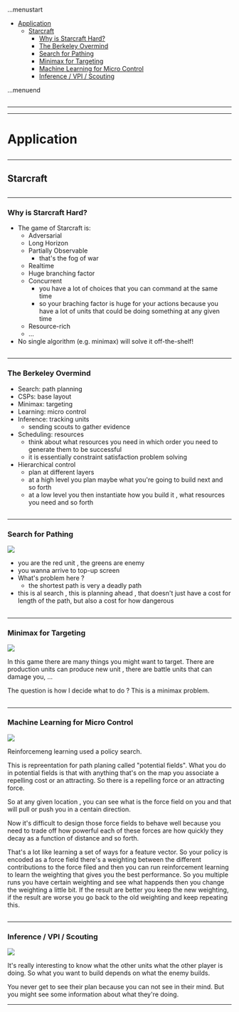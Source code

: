 ...menustart

 - [Application](#e498749f3c42246d50b15c81c101d988)
     - [Starcraft](#8a6f8fa384efc23dcdcc19e7384bdc45)
         - [Why is Starcraft Hard?](#1fb75cfb7fe7923ca2bab57e2ebead57)
         - [The Berkeley Overmind](#8ae5d98a904e4bd489a504ec2b2154da)
         - [Search for Pathing](#b5c737bc93e07f225f5df7fc55d33245)
         - [Minimax for Targeting](#6f47e9d670285b5ac6e4db3ff10372d1)
         - [Machine Learning for Micro Control](#561c4a6fa7b27afca6a8b0eb8bf58887)
         - [Inference / VPI / Scouting](#85068d975072cc7193a0e53faa6e51ec)

...menuend


<h2 id="e498749f3c42246d50b15c81c101d988"></h2>

-----
-----

# Application 


<h2 id="8a6f8fa384efc23dcdcc19e7384bdc45"></h2>

-----

## Starcraft

<h2 id="1fb75cfb7fe7923ca2bab57e2ebead57"></h2>

-----

### Why is Starcraft Hard?

 - The game of Starcraft is:
    - Adversarial
    - Long Horizon
    - Partially Observable
        - that's the fog of war 
    - Realtime
    - Huge branching factor
    - Concurrent
        - you have a lot of choices that you can command at the same time 
        - so your braching factor is huge for your actions because you have a lot of units that could be doing something at any given time 
    - Resource-rich
    -  …
 - No single algorithm (e.g. minimax) will solve it off-the-shelf!
    

<h2 id="8ae5d98a904e4bd489a504ec2b2154da"></h2>

-----

### The Berkeley Overmind

 - Search: path planning
 - CSPs: base layout
 - Minimax: targeting
 - Learning: micro control
 - Inference: tracking units
    - sending scouts to gather evidence
 - Scheduling: resources
    - think about what resources you need in which order you need to generate them to be successful 
    - it is essentially constraint satisfaction problem solving
 - Hierarchical control
    - plan at different layers 
    - at a high level you plan maybe what you're going to build next and so forth
    - at a low level you then instantiate how you build it , what resources you need and so forth 

<h2 id="b5c737bc93e07f225f5df7fc55d33245"></h2>

-----

### Search for Pathing

![](../imgs/cs188_application_starcraft_search_for_pathing.png)

 - you are the red unit , the greens are enemy 
 - you wanna arrive to top-up screen
 - What's problem here ?
    - the shortest path is very a deadly path
 - this is al search , this is planning ahead , that doesn't just have a cost for length of the path, but also a cost for how dangerous 

 
<h2 id="6f47e9d670285b5ac6e4db3ff10372d1"></h2>

-----

### Minimax for Targeting

![](../imgs/cs188_application_starcraft_minimax_for_targeting.jpg)

In this game there are many things you might want to target.  There are production units can produce new unit , there are battle units that can damage you, ...  

The question is how I decide what to do ?   This is a minimax problem.  

<h2 id="561c4a6fa7b27afca6a8b0eb8bf58887"></h2>

-----

### Machine Learning for Micro Control

![](../imgs/cs188_application_starcraft_micro_control.jpg)

Reinforcemeng learning used a policy search.

This is repreentation for path planing called "potential fields".  What you do in potential fields is that with anything that's on the map you associate a repelling cost or an attracting. So there is a repelling force or an attracting force. 

So at any given location , you can see what is the force field on you and that will pull or push you in a centain direction. 

Now it's difficult to design those force fields to behave well because you need to trade off how powerful each of these forces are how quickly they decay as a function of distance and so forth.

That's a lot like learning a set of ways for a feature vector.  So your policy is encoded as a force field there's a weighting between the different contributions to the force filed and then you can run reinforcement learning to learn the weighting that gives you the best performance.  So you multiple runs you have certain weighting and see what happends then you change the weighting a little bit. If the result are better  you keep the new weighting, if the result are worse you go back to the old weighting and keep repeating this. 


<h2 id="85068d975072cc7193a0e53faa6e51ec"></h2>

-----

### Inference / VPI / Scouting

![](../imgs/cs188_application_starcraft_inference_VPI_scouting.jpg)

It's really interesting to know what the other units what the other player is doing. So what you want to build depends on what the enemy builds.  

You never get to see their plan because you can not see in their mind. But you might see some information  about what they're doing. 


---












